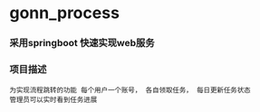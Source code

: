 # gonn_process

### 采用springboot 快速实现web服务

### 项目描述

```
为实现流程跳转的功能 每个用户一个账号， 各自领取任务， 每日更新任务状态
管理员可以实时看到任务进展
```

